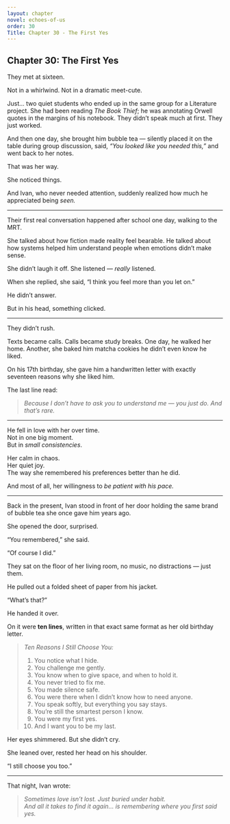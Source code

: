 ```yaml
---
layout: chapter
novel: echoes-of-us
order: 30
Title: Chapter 30 - The First Yes
---
```


## Chapter 30: The First Yes

They met at sixteen.

Not in a whirlwind. Not in a dramatic meet-cute.

Just... two quiet students who ended up in the same group for a Literature project. She had been reading *The Book Thief*; he was annotating Orwell quotes in the margins of his notebook. They didn’t speak much at first. They just worked.

And then one day, she brought him bubble tea — silently placed it on the table during group discussion, said, *“You looked like you needed this,”* and went back to her notes.

That was her way.

She noticed things.

And Ivan, who never needed attention, suddenly realized how much he appreciated being *seen.*

---

Their first real conversation happened after school one day, walking to the MRT.

She talked about how fiction made reality feel bearable. He talked about how systems helped him understand people when emotions didn’t make sense.

She didn’t laugh it off. She listened — *really* listened.

When she replied, she said, “I think you feel more than you let on.”

He didn’t answer.

But in his head, something clicked.

---

They didn’t rush.

Texts became calls. Calls became study breaks. One day, he walked her home. Another, she baked him matcha cookies he didn’t even know he liked.

On his 17th birthday, she gave him a handwritten letter with exactly seventeen reasons why she liked him.

The last line read:

> *Because I don’t have to ask you to understand me — you just do. And that’s rare.*

---

He fell in love with her over time.  
Not in one big moment.  
But in *small consistencies*.

Her calm in chaos.  
Her quiet joy.  
The way she remembered his preferences better than he did.

And most of all, her willingness to *be patient with his pace.*

---

Back in the present, Ivan stood in front of her door holding the same brand of bubble tea she once gave him years ago.

She opened the door, surprised.

“You remembered,” she said.

“Of course I did.”

They sat on the floor of her living room, no music, no distractions — just them.

He pulled out a folded sheet of paper from his jacket.

“What’s that?”

He handed it over.

On it were **ten lines**, written in that exact same format as her old birthday letter.

> *Ten Reasons I Still Choose You:*  
> 1. You notice what I hide.  
> 2. You challenge me gently.  
> 3. You know when to give space, and when to hold it.  
> 4. You never tried to fix me.  
> 5. You made silence safe.  
> 6. You were there when I didn’t know how to need anyone.  
> 7. You speak softly, but everything you say stays.  
> 8. You’re still the smartest person I know.  
> 9. You were my first yes.  
> 10. And I want you to be my last.

Her eyes shimmered. But she didn’t cry.

She leaned over, rested her head on his shoulder.

“I still choose you too.”

---

That night, Ivan wrote:

> *Sometimes love isn’t lost. Just buried under habit.*  
> *And all it takes to find it again… is remembering where you first said yes.*